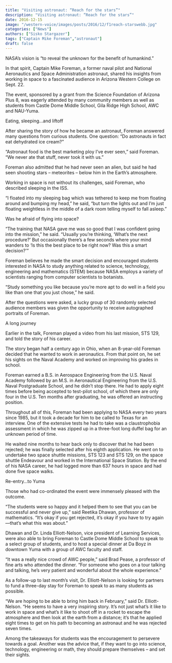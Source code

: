 ```yaml
---
title: "Visiting astronaut: “Reach for the stars”"
description: "Visiting astronaut: “Reach for the stars”"
date: 2016-12-15
image: "/western-voice/images/posts/2016/12/f1reach-starswebb.jpg"
categories: ["News"]
authors: ["Sisko Stargazer"]
tags: ["Captain Mike Foreman","astronaut"]
draft: false
---
```

NASA’s vision is “to reveal the unknown for the benefit of humankind.”

In that spirit, Captain Mike Foreman, a former naval pilot and National Aeronautics and Space Administration astronaut, shared his insights from working in space to a fascinated audience in Arizona Western College on Sept. 22.

The event, sponsored by a grant from the Science Foundation of Arizona Plus 8, was eagerly attended by many community members as well as students from Castle Dome Middle School, Gila Ridge High School, AWC and NAU-Yuma.

Eating, sleeping…and liftoff

After sharing the story of how he became an astronaut, Foreman answered many questions from curious students. One question: “Do astronauts in fact eat dehydrated ice cream?”

“Astronaut food is the best marketing ploy I’ve ever seen,” said Foreman. “We never ate that stuff, never took it with us.”

Foreman also admitted that he had never seen an alien, but said he had seen shooting stars – meteorites – below him in the Earth’s atmosphere.

Working in space is not without its challenges, said Foreman, who described sleeping in the ISS.

“I floated into my sleeping bag which was tethered to keep me from floating around and bumping my head,” he said, “but turn the lights out and I’m just floating weightless in the middle of a dark room telling myself to fall asleep.”

Was he afraid of flying into space?

“The training that NASA gave me was so good that I was confident going into the mission,” he said. “Usually you’re thinking, ‘What’s the next procedure?’ But occasionally there’s a few seconds where your mind wanders to ‘Is this the best place to be right now? Was this a smart decision?’”

Foreman believes he made the smart decision and encouraged students interested in NASA to study anything related to science, technology, engineering and mathematics (STEM) because NASA employs a variety of scientists ranging from computer scientists to botanists.

“Study something you like because you’re more apt to do well in a field you like than one that you just chose,” he said.

After the questions were asked, a lucky group of 30 randomly selected audience members was given the opportunity to receive autographed portraits of Foreman.

A long journey

Earlier in the talk, Foreman played a video from his last mission, STS 129, and told the story of his career.

The story began half a century ago in Ohio, when an 8-year-old Foreman decided that he wanted to work in aeronautics. From that point on, he set his sights on the Naval Academy and worked on improving his grades in school.

Foreman earned a B.S. in Aerospace Engineering from the U.S. Naval Academy followed by an M.S. in Aeronautical Engineering from the U.S. Naval Postgraduate School, and he didn’t stop there. He had to apply eight times before being accepted to test-pilot school, of which there are only four in the U.S. Ten months after graduating, he was offered an instructing position.

Throughout all of this, Foreman had been applying to NASA every two years since 1985, but it took a decade for him to be called to Texas for an interview. One of the extensive tests he had to take was a claustrophobia assessment in which he was zipped up in a three-foot long duffel bag for an unknown period of time.

He waited nine months to hear back only to discover that he had been rejected; he was finally selected after his eighth application. He went on to undertake two space shuttle missions, STS 123 and STS 129, on the space shuttle Endeavour and worked in the International Space Station. By the end of his NASA career, he had logged more than 637 hours in space and had done five space walks.

Re-entry…to Yuma

Those who had co-ordinated the event were immensely pleased with the outcome.

“The students were so happy and it helped them to see that you can be successful and never give up,” said Reetika Dhawan, professor of mathematics. “It’s okay if you get rejected, it’s okay if you have to try again—that’s what this was about.”

Dhawan and Dr. Linda Elliott-Nelson, vice president of Learning Services, were also able to bring Foreman to Castle Dome Middle School to speak to a select group of students, and to host a special dinner at Da Boyz in downtown Yuma with a group of AWC faculty and staff.

“It was a really nice crowd of AWC people,” said Brad Pease, a professor of fine arts who attended the dinner. “For someone who goes on a tour talking and talking, he’s very patient and wonderful about the whole experience.”

As a follow-up to last month’s visit, Dr. Elliott-Nelson is looking for partners to fund a three-day stay for Foreman to speak to as many students as possible.

“We are hoping to be able to bring him back in February,” said Dr. Elliott-Nelson. “He seems to have a very inspiring story. It’s not just what’s it like to work in space and what’s it like to shoot off in a rocket to escape the atmosphere and then look at the earth from a distance; it’s that he applied eight times to get on his path to becoming an astronaut and he was rejected seven times.

Among the takeaways for students was the encouragement to persevere towards a goal. Another was the advice that, if they want to go into science, technology, engineering or math, they should prepare themselves – and set their sights.